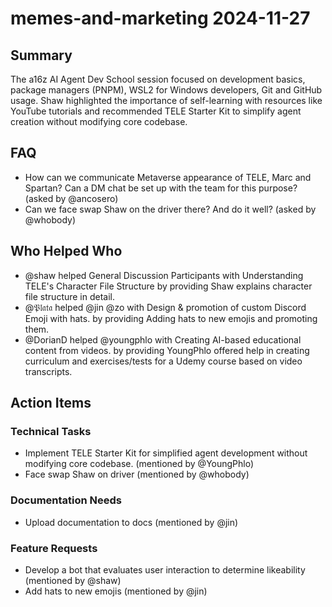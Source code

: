 # memes-and-marketing 2024-11-27

## Summary

The a16z AI Agent Dev School session focused on development basics, package managers (PNPM), WSL2 for Windows developers, Git and GitHub usage. Shaw highlighted the importance of self-learning with resources like YouTube tutorials and recommended TELE Starter Kit to simplify agent creation without modifying core codebase.

## FAQ

- How can we communicate Metaverse appearance of TELE, Marc and Spartan? Can a DM chat be set up with the team for this purpose? (asked by @ancosero)
- Can we face swap Shaw on the driver there? And do it well? (asked by @whobody)

## Who Helped Who

- @shaw helped General Discussion Participants with Understanding TELE's Character File Structure by providing Shaw explains character file structure in detail.
- @𝔓𝔩𝔞𝔱𝔞 helped @jin @zo with Design & promotion of custom Discord Emoji with hats. by providing Adding hats to new emojis and promoting them.
- @DorianD helped @youngphlo with Creating AI-based educational content from videos. by providing YoungPhlo offered help in creating curriculum and exercises/tests for a Udemy course based on video transcripts.

## Action Items

### Technical Tasks

- Implement TELE Starter Kit for simplified agent development without modifying core codebase. (mentioned by @YoungPhlo)
- Face swap Shaw on driver (mentioned by @whobody)

### Documentation Needs

- Upload documentation to docs (mentioned by @jin)

### Feature Requests

- Develop a bot that evaluates user interaction to determine likeability (mentioned by @shaw)
- Add hats to new emojis (mentioned by @jin)
